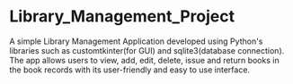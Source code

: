 # Library_Management_Project
A simple Library Management Application developed using Python's libraries such as customtkinter(for GUI) and sqlite3(database connection).
The app allows users to view, add, edit, delete, issue and return books in the book records with its user-friendly and easy to use interface.

